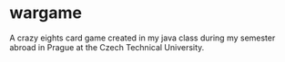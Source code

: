 # wargame
A crazy eights card game created in my java class during my semester abroad in Prague at the Czech Technical University. 
